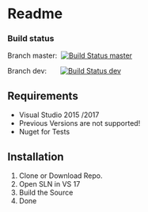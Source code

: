 # Readme

### Build status
Branch master:&nbsp; [![Build Status master](https://travis-ci.org/AvariusProject/IbSys2.svg?branch=master)](https://travis-ci.org/AvariusProject/IbSys2)

Branch dev:&nbsp;&nbsp;&nbsp;&nbsp;&nbsp;&nbsp; [![Build Status dev](https://travis-ci.org/AvariusProject/IbSys2.svg?branch=dev)](https://travis-ci.org/AvariusProject/IbSys2)

## Requirements

- Visual Studio 2015 /2017
- Previous Versions are not supported!
- Nuget for Tests



## Installation

1. Clone or Download Repo.
2. Open SLN in VS 17
3. Build the Source
4. Done



